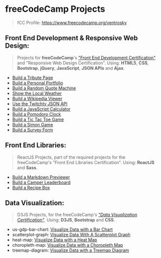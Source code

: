 # freeCodeCamp  Projects
> fCC Profile: https://www.freecodecamp.org/ventrosky

## Front End Development & Responsive Web Design:
> Projects for **freeCodeCamp**'s ["Front End Development Certification"](https://www.freecodecamp.org/certification/ventrosky/legacy-front-end) and "Responsive Web Design Certification". Using: **HTML5**, **CSS**, **Bootstrap**, **jQuery**, **JavaScript**, **JSON APIs** and **Ajax**. 
* [Build a Tribute Page](https://codepen.io/BuccaneerDev/full/VXYorJ/)
* [Build a Personal Portfolio](https://codepen.io/BuccaneerDev/full/YaypqP/)
* [Build a Random Quote Machine](https://codepen.io/BuccaneerDev/full/OvNRre/)
* [Show the Local Weather](https://codepen.io/BuccaneerDev/full/eMzQWL/)
* [Build a Wikipedia Viewer](https://codepen.io/BuccaneerDev/full/dmNpJY/)
* [Use the Twitchtv JSON API](https://codepen.io/BuccaneerDev/full/qoXeGK/)
* [Build a JavaScript Calculator](https://codepen.io/BuccaneerDev/full/KoQEzg/)
* [Build a Pomodoro Clock](https://codepen.io/BuccaneerDev/full/NYYjgo/)
* [Build a Tic Tac Toe Game](https://codepen.io/BuccaneerDev/full/eMLaQL/)
* [Build a Simon Game](https://codepen.io/BuccaneerDev/full/MVMbVz/)
* [Build a Survey Form](https://codepen.io/BuccaneerDev/full/YBQPWJ)

## Front End Libraries:
> ReactJS Projects, part of the required projects for the freeCodeCamp's "Front End Libraries Certification". Using: **ReactJS** and **Sass**.
* [Build a Markdown Previewer](https://codepen.io/BuccaneerDev/full/gzgjPM/)
* [Build a Camper Leaderboard](https://codepen.io/BuccaneerDev/full/wjyWmX/)
* [Build a Recipe Box](https://codepen.io/BuccaneerDev/full/mLGymP/)

## Data Visualization:
> D3JS Projects, for the freeCodeCamp's [*"Data Visualization Certification"*](https://www.freecodecamp.org/certification/ventrosky/data-visualization). Using: **D3JS**, **Bootstrap** and **CSS**. 
* us-gdp-bar-chart:   [Visualize Data with a Bar Chart](https://codepen.io/BuccaneerDev/full/JZZezR/)
* scatterplot-graph:  [Visualize Data With A Scatterplot Graph](https://codepen.io/BuccaneerDev/full/XYBzmo/)
* heat-map:           [Visualize Data with a Heat Map](https://codepen.io/BuccaneerDev/full/rKZvwa/)
* choropleth-map:     [Visualize Data with a Choropleth Map](https://codepen.io/BuccaneerDev/full/bKmoZd/)
* treemap-diagram:    [Visualize Data with a Treemap Diagram](https://codepen.io/BuccaneerDev/full/jKdGPK/)